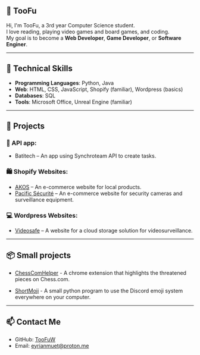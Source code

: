 ## 👋 TooFu

Hi, I'm TooFu, a 3rd year Computer Science student.  
I love reading, playing video games and board games, and coding.  
My goal is to become a **Web Developer**, **Game Developer**, or **Software Enginer**.

---

## 🔧 Technical Skills

- **Programming Languages**: Python, Java
- **Web**: HTML, CSS, JavaScript, Shopify (familiar), Wordpress (basics)
- **Databases**: SQL
- **Tools**: Microsoft Office, Unreal Engine (familiar)

---

## 🚀 Projects

### 💾 API app:
- Batitech – An app using Synchroteam API to create tasks.

### 🛍️ Shopify Websites:
- [AKOS](https://akos.nc/) – An e-commerce website for local products.
- [Pacific Sécurité](https://pacificsecurite.nc/) – An e-commerce website for security cameras and surveillance equipment.

### 💻 Wordpress Websites:
- [Videosafe](https://videosafe.pacificsecurite.nc/) – A website for a cloud storage solution for videosurveillance.

---

## 📦 Small projects

- [ChessComHelper](https://github.com/TooFuW/ChromeExtension_ChessComHelper/) - A chrome extension that highlights the threatened pieces on Chess.com.

- [ShortMoji](https://github.com/TooFuW/ShortMoji) - A small python program to use the Discord emoji system everywhere on your computer.

---

## 📫 Contact Me

- GitHub: [TooFuW](https://github.com/TooFuW)
- Email: [eyrianmuet@proton.me](mailto:eyrianmuet@proton.me)
<!--- - Portfolio: [Coming one day](https://example.com) --->
